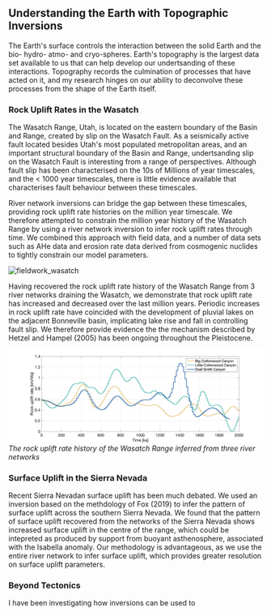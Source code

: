
## Understanding the Earth with Topographic Inversions

The Earth's surface controls the interaction between the solid Earth and the bio- hydro- atmo- and cryo-spheres. Earth's topography is the largest data set available to us that can help develop our undertsanding of these interactions. Topography records the culmination of processes that have acted on it, and my research hinges on our ability to deconvolve these processes from the shape of the Earth itself.

### Rock Uplift Rates in the Wasatch

The Wasatch Range, Utah, is located on the eastern boundary of the Basin and Range, created by slip on the Wasatch Fault. As a seismically active fault located besides Utah's most populated metropolitan areas, and an important structural boundary of the Basin and Range, undertsanding slip on the Wasatch Fault is interesting from a range of perspectives. Although fault slip has been characterised on the 10s of Millions of year timescales, and the < 1000 year timescales, there is little evidence available that characterises fault behaviour between these timescales. 

River network inversions can bridge the gap between these timescales, providing rock uplift rate histories on the million year timescale. We therefore attempted to constrain the million year history of the Wasatch Range by using a river network inversion to infer rock uplift rates through time. We combined this approach with field data, and a number of data sets such as AHe data and erosion rate data derived from cosmogenic nuclides to tightly constrain our model parameters. 

![fieldwork_wasatch](https://github.com/adamsmith142/adamsmith142.github.io/blob/main/images/fieldwork_wasatch.jpg)

Having recovered the rock uplift rate history of the Wasatch Range from 3 river networks draining the Wasatch, we demonstrate that rock uplift rate has increased and decreased over the last million years. Periodic increases in rock uplift rate have coincided with the development of pluvial lakes on the adjacent Bonneville basin, implicating lake rise and fall in controlling fault slip. We therefore provide evidence the the mechanism described by Hetzel and Hampel (2005) has been ongoing throughout the Pleistocene.

![uplift_wasatch](https://github.com/adamsmith142/adamsmith142.github.io/blob/main/images/three_canyons_colours_corrected.png)
_The rock uplift rate history of the Wasatch Range inferred from three river networks_

### Surface Uplift in the Sierra Nevada
Recent Sierra Nevadan surface uplift has been much debated. We used an inversion based on the methdology of Fox (2019) to infer the pattern of surface uplift across the southern Sierra Nevada. We found that the pattern of surface uplift recovered from the networks of the Sierra Nevada shows increased surface uplift in the centre of the range, which could be intepreted as produced by support from buoyant asthenosphere, associated with the Isabella anomaly. Our methodology is advantageous, as we use the entire river network to infer surface uplift, which provides greater resolution on surface uplift parameters. 

### Beyond Tectonics
I have been investigating how inversions can be used to 


